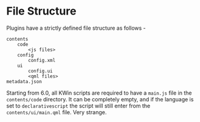 # File Structure

Plugins have a strictly defined file structure as follows -

```
contents
    code
        <js files>
    config
        config.xml
    ui
        config.ui
        <qml files>
metadata.json
```

Starting from 6.0, all KWin scripts are required to have a `main.js` file in the `contents/code` directory.
It can be completely empty, and if the language is set to `declarativescript` the script will still
enter from the `contents/ui/main.qml` file. Very strange.